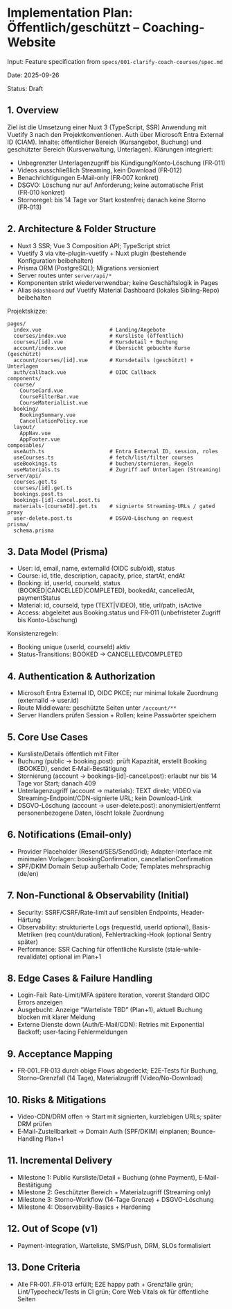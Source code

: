# Implementation Plan: Öffentlich/geschützt – Coaching-Website

Input: Feature specification from `specs/001-clarify-coach-courses/spec.md`

Date: 2025-09-26

Status: Draft

## 1. Overview

Ziel ist die Umsetzung einer Nuxt 3 (TypeScript, SSR) Anwendung mit Vuetify 3 nach den Projektkonventionen. Auth über Microsoft Entra External ID (CIAM). Inhalte: öffentlicher Bereich (Kursangebot, Buchung) und geschützter Bereich (Kursverwaltung, Unterlagen). Klärungen integriert:

- Unbegrenzter Unterlagenzugriff bis Kündigung/Konto‑Löschung (FR‑011)
- Videos ausschließlich Streaming, kein Download (FR‑012)
- Benachrichtigungen E‑Mail‑only (FR‑007 konkret)
- DSGVO: Löschung nur auf Anforderung; keine automatische Frist (FR‑010 konkret)
- Stornoregel: bis 14 Tage vor Start kostenfrei; danach keine Storno (FR‑013)

## 2. Architecture & Folder Structure

- Nuxt 3 SSR; Vue 3 Composition API; TypeScript strict
- Vuetify 3 via vite-plugin-vuetify + Nuxt plugin (bestehende Konfiguration beibehalten)
- Prisma ORM (PostgreSQL); Migrations versioniert
- Server routes unter `server/api/*`
- Komponenten strikt wiederverwendbar; keine Geschäftslogik in Pages
- Alias `@dashboard` auf Vuetify Material Dashboard (lokales Sibling-Repo) beibehalten

Projektskizze:

```text
pages/
  index.vue                      # Landing/Angebote
  courses/index.vue              # Kursliste (öffentlich)
  courses/[id].vue               # Kursdetail + Buchung
  account/index.vue              # Übersicht gebuchte Kurse (geschützt)
  account/courses/[id].vue       # Kursdetails (geschützt) + Unterlagen
  auth/callback.vue              # OIDC Callback
components/
  course/
    CourseCard.vue
    CourseFilterBar.vue
    CourseMaterialList.vue
  booking/
    BookingSummary.vue
    CancellationPolicy.vue
  layout/
    AppNav.vue
    AppFooter.vue
composables/
  useAuth.ts                     # Entra External ID, session, roles
  useCourses.ts                  # fetch/list/filter courses
  useBookings.ts                 # buchen/stornieren, Regeln
  useMaterials.ts                # Zugriff auf Unterlagen (Streaming)
server/api/
  courses.get.ts
  courses/[id].get.ts
  bookings.post.ts
  bookings-[id]-cancel.post.ts
  materials-[courseId].get.ts    # signierte Streaming-URLs / gated proxy
  user-delete.post.ts            # DSGVO-Löschung on request
prisma/
  schema.prisma
```

## 3. Data Model (Prisma)

- User: id, email, name, externalId (OIDC sub/oid), status
- Course: id, title, description, capacity, price, startAt, endAt
- Booking: id, userId, courseId, status (BOOKED|CANCELLED|COMPLETED), bookedAt, cancelledAt, paymentStatus
- Material: id, courseId, type (TEXT|VIDEO), title, url/path, isActive
- Access: abgeleitet aus Booking.status und FR‑011 (unbefristeter Zugriff bis Konto-Löschung)

Konsistenzregeln:

- Booking unique (userId, courseId) aktiv
- Status-Transitions: BOOKED -> CANCELLED/COMPLETED

## 4. Authentication & Authorization

- Microsoft Entra External ID, OIDC PKCE; nur minimal lokale Zuordnung (externalId → user.id)
- Route Middleware: geschützte Seiten unter `/account/**`
- Server Handlers prüfen Session + Rollen; keine Passwörter speichern

## 5. Core Use Cases

- Kursliste/Details öffentlich mit Filter
- Buchung (public → booking.post): prüft Kapazität, erstellt Booking (BOOKED), sendet E‑Mail-Bestätigung
- Stornierung (account → bookings-[id]-cancel.post): erlaubt nur bis 14 Tage vor Start; danach 409
- Unterlagenzugriff (account → materials): TEXT direkt; VIDEO via Streaming-Endpoint/CDN-signierte URL; kein Download-Link
- DSGVO-Löschung (account → user-delete.post): anonymisiert/entfernt personenbezogene Daten, löscht lokale Zuordnung

## 6. Notifications (Email-only)

- Provider Placeholder (Resend/SES/SendGrid); Adapter-Interface mit minimalen Vorlagen: bookingConfirmation, cancellationConfirmation
- SPF/DKIM Domain Setup außerhalb Code; Templates mehrsprachig (de/en)

## 7. Non-Functional & Observability (Initial)

- Security: SSRF/CSRF/Rate-limit auf sensiblen Endpoints, Header-Härtung
- Observability: strukturierte Logs (requestId, userId optional), Basis-Metriken (req count/duration), Fehlertracking-Hook (optional Sentry später)
- Performance: SSR Caching für öffentliche Kursliste (stale-while-revalidate) optional im Plan+1

## 8. Edge Cases & Failure Handling

- Login-Fail: Rate-Limit/MFA spätere Iteration, vorerst Standard OIDC Errors anzeigen
- Ausgebucht: Anzeige “Warteliste TBD” (Plan+1), aktuell Buchung blocken mit klarer Meldung
- Externe Dienste down (Auth/E‑Mail/CDN): Retries mit Exponential Backoff; user-facing Fehlermeldungen

## 9. Acceptance Mapping

- FR‑001..FR‑013 durch obige Flows abgedeckt; E2E-Tests für Buchung, Storno-Grenzfall (14 Tage), Materialzugriff (Video/No-Download)

## 10. Risks & Mitigations

- Video-CDN/DRM offen → Start mit signierten, kurzlebigen URLs; später DRM prüfen
- E‑Mail-Zustellbarkeit → Domain Auth (SPF/DKIM) einplanen; Bounce-Handling Plan+1

## 11. Incremental Delivery

- Milestone 1: Public Kursliste/Detail + Buchung (ohne Payment), E‑Mail-Bestätigung
- Milestone 2: Geschützter Bereich + Materialzugriff (Streaming only)
- Milestone 3: Storno-Workflow (14‑Tage Grenze) + DSGVO-Löschung
- Milestone 4: Observability-Basics + Hardening

## 12. Out of Scope (v1)

- Payment-Integration, Warteliste, SMS/Push, DRM, SLOs formalisiert

## 13. Done Criteria

- Alle FR‑001..FR‑013 erfüllt; E2E happy path + Grenzfälle grün; Lint/Typecheck/Tests in CI grün; Core Web Vitals ok für öffentliche Seiten
